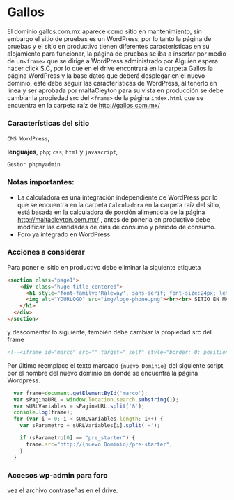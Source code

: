 # Gallos
El dominio gallos.com.mx aparece como sitio en mantenimiento, sin embargo el sitio de pruebas es un WordPress, por lo tanto  la página de pruebas y el sitio en  productivo tienen diferentes características en su alojamiento para funcionar, la página de pruebas se iba a  insertar por medio de un`<frame>` que se dirige a WordPress administrado por Alguien espera hacer click S.C, por lo que en el drive encontrará en la carpeta Gallos la página WordPress y la base datos que deberá desplegar en el nuevo dominio, este debe seguir las características de WordPress, al tenerlo en línea y ser aprobada por maltaCleyton para su vista en producción se debe cambiar la propiedad src del `<frame>` de la  página `index.html` que se encuentra en la carpeta raíz de http://gallos.com.mx/

### Características del sitio
`CMS WordPress`,

**lenguajes**, `php`; `css`;  `html` y `javascript`,

`Gestor phpmyadmin`

### Notas importantes:

- La calculadora es una integración independiente de WordPress por lo que se encuentra en la carpeta `Calculadora` en la carpeta raíz del sitio, está basada en la calculadora de porción alimenticia de la página http://maltacleyton.com.mx/ , antes de ponerla en productivo debe modificar las cantidades de días de consumo y periodo de consumo.
- Foro ya integrado en WordPress.

### Acciones a considerar 

Para poner el sitio en productivo debe eliminar la siguiente etiqueta 
```html
<section class="page1">
	<div class="huge-title centered">
	  <h1 style="font-family:'Raleway', sans-serif; font-size:24px; letter-spacing:4px; font-weight:600;">
      <img alt="YOURLOGO" src="img/logo-phone.png"><br><br> SITIO EN MANTENIMIENTO
    </h1>
  </div>
</section>
```
y descomentar lo siguiente, también debe cambiar la propiedad src del frame

```html
<!--<iframe id="marco" src="" target="_self" style="border: 0; position:absolute; top:0; left:0; right:0; bottom:0; width:100%; height:100%">-->
```
Por último reemplace el texto marcado `{nuevo Dominio}` del siguiente script por el nombre del nuevo dominio en donde se encuentra la página Wordpress.
```js
  var frame=document.getElementById('marco');
  var sPaginaURL = window.location.search.substring(1);
  var sURLVariables = sPaginaURL.split('&');
  console.log(frame);
  for (var i = 0; i < sURLVariables.length; i++) {
    var sParametro = sURLVariables[i].split('=');

    if (sParametro[0] == "pre_starter") {
      frame.src="http://{nuevo Dominio}/pre-starter";
    }
  }
  ```
### Accesos wp-admin para foro
vea el archivo contraseñas en el drive.

